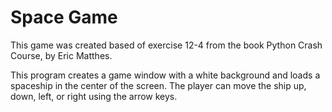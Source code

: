 # Space Game

This game was created based of exercise 12-4 from the book Python Crash Course, by Eric Matthes.

This program creates a game window with a white background and loads a spaceship in the center of the screen.
The player can move the ship up, down, left, or right using the arrow keys.